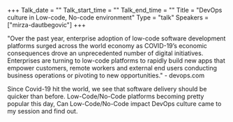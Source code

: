 +++
Talk_date = ""
Talk_start_time = ""
Talk_end_time = ""
Title = "DevOps culture in Low-code, No-code environment"
Type = "talk"
Speakers = ["mirza-dautbegovic"]
+++

"Over the past year, enterprise adoption of low-code software development platforms surged across the world economy as COVID-19’s economic consequences drove an unprecedented number of digital initiatives. Enterprises are turning to low-code platforms to rapidly build new apps that empower customers, remote workers and external end users conducting business operations or pivoting to new opportunities." - devops.com

Since Covid-19 hit the world, we see that software delivery should be quicker than before. Low-Code/No-Code platforms becoming pretty popular this day, Can Low-Code/No-Code impact DevOps culture came to my session and find out.